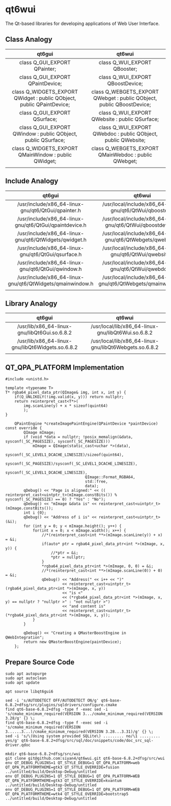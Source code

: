 # qt6wui
The Qt-based libraries for developing applications of Web User Interface.

## Class Analogy
|                                 qt6gui                                |                                 qt6wui                                |
|:---------------------------------------------------------------------:|:---------------------------------------------------------------------:|
|                      class Q_GUI_EXPORT QPainter;                     |                      class Q_WUI_EXPORT QBooster;                     |
|                    class Q_GUI_EXPORT QPaintDevice;                   |                    class Q_WUI_EXPORT QBoostDevice;                   |
| class Q_WIDGETS_EXPORT QWidget : public QObject, public QPaintDevice; | class Q_WEBGETS_EXPORT QWebget : public QObject, public QBoostDevice; |
|                      class Q_GUI_EXPORT QSurface;                     |             class Q_WUI_EXPORT QWebsite : public QSurface;            |
|     class Q_GUI_EXPORT QWindow : public QObject, public QSurface;     |     class Q_WUI_EXPORT QWebdoc : public QObject, public QWebsite;     |
|          class Q_WIDGETS_EXPORT QMainWindow : public QWidget;         |          class Q_WEBGETS_EXPORT QMainWebdoc : public QWebget;         |
|                                                                       |                                                                       |

## Include Analogy
|                           qt6gui                          |                              qt6wui                             |
|:---------------------------------------------------------:|:---------------------------------------------------------------:|
|     /usr/include/x86_64-linux-gnu/qt6/QtGui/qpainter.h    |     /usr/local/include/x86_64-linux-gnu/qt6/QtWui/qbooster.h    |
|   /usr/include/x86_64-linux-gnu/qt6/QtGui/qpaintdevice.h  |   /usr/local/include/x86_64-linux-gnu/qt6/QtWui/qboostdevice.h  |
|   /usr/include/x86_64-linux-gnu/qt6/QtWidgets/qwidget.h   |   /usr/local/include/x86_64-linux-gnu/qt6/QtWebgets/qwebget.h   |
|     /usr/include/x86_64-linux-gnu/qt6/QtGui/qsurface.h    |     /usr/local/include/x86_64-linux-gnu/qt6/QtWui/qwebsite.h    |
|     /usr/include/x86_64-linux-gnu/qt6/QtGui/qwindow.h     |     /usr/local/include/x86_64-linux-gnu/qt6/QtWui/qwebdoc.h     |
| /usr/include/x86_64-linux-gnu/qt6/QtWidgets/qmainwindow.h | /usr/local/include/x86_64-linux-gnu/qt6/QtWebgets/qmainwebdoc.h |
|                                                           |                                                                 |

## Library Analogy
|                      qt6gui                      |                         qt6wui                         |
|:------------------------------------------------:|:------------------------------------------------------:|
|   /usr/lib/x86_64-linux-gnu/libQt6Gui.so.6.8.2   |   /usr/local/lib/x86_64-linux-gnu/libQt6Wui.so.6.8.2   |
| /usr/lib/x86_64-linux-gnu/libQt6Widgets.so.6.8.2 | /usr/local/lib/x86_64-linux-gnu/libQt6Webgets.so.6.8.2 |
|                                                  |                                                        |

## QT_QPA_PLATFORM Implementation
```
#include <unistd.h>

template <typename T>
T* rgba64_pixel_data_ptr(QImage& img, int x, int y) {
    if(Q_UNLIKELY(!img.valid(x, y))) return nullptr;
    return reinterpret_cast<T*>(
        img.scanLine(y) + x * sizeof(quint64)
        );
}

    QPaintEngine *createImagePaintEngine(QPaintDevice *paintDevice) const override {
        QImage mImage;
        if (void *data = nullptr; !posix_memalign(&data, sysconf(_SC_PAGESIZE), sysconf(_SC_PAGESIZE)))
            mImage = QImage(static_cast<uchar *>(data),
                                   sysconf(_SC_LEVEL1_DCACHE_LINESIZE)/sizeof(quint64),
                                   sysconf(_SC_PAGESIZE)/sysconf(_SC_LEVEL1_DCACHE_LINESIZE),
                                   sysconf(_SC_LEVEL1_DCACHE_LINESIZE),
                                   QImage::Format_RGBA64,
                                   std::free,
                                   data);
        qDebug() << "Page is aligned:" << (( reinterpret_cast<uintptr_t>(mImage.constBits()) % sysconf(_SC_PAGESIZE) == 0) ? "Yes" : "No");
        qDebug() << "mImage &data is" << reinterpret_cast<uintptr_t>(mImage.constBits());
        int i {0};
        qDebug() << "Address of i is" << reinterpret_cast<uintptr_t>(&i);
        for (int y = 0; y < mImage.height(); y++) {
            for(int x = 0; x < mImage.width(); x++) {
                //*(reinterpret_cast<int **>(mImage.scanLine(y)) + x) = &i;
                if(auto* ptr = rgba64_pixel_data_ptr<int *>(mImage, x, y)) {
                    //*ptr = &i;
                    *ptr = nullptr;
                }
                *rgba64_pixel_data_ptr<int *>(mImage, 0, 0) = &i;
                //*(reinterpret_cast<int **>(mImage.scanLine(0)) + 0) = &i;
                qDebug() << "Address(" << i++ << ")"
                         << reinterpret_cast<uintptr_t>(rgba64_pixel_data_ptr<int *>(mImage, x, y))
                         << "is <"
                         << (*rgba64_pixel_data_ptr<int *>(mImage, x, y) == nullptr ? "nullptr >" : "not nullptr >")
                         << "and content is"
                         << reinterpret_cast<uintptr_t>(*rgba64_pixel_data_ptr<int *>(mImage, x, y));
            }
        }

        qDebug() << "Creating a QMasterBoostEngine in QWebIntegration";
        return new QMasterBoostEngine(paintDevice);
    };
```

## Prepare Source Code
```
sudo apt autopurge
sudo apt autoclean
sudo apt update

apt source libqt6gui6

sed -i 's/AUTODETECT OFF/AUTODETECT ON/g' qt6-base-6.8.2+dfsg/src/plugins/sqldrivers/configure.cmake
find qt6-base-6.8.2+dfsg -type f -exec sed -i 's/cmake_minimum_required(VERSION 3.../cmake_minimum_required(VERSION 3.28/g' {} \;
find qt6-base-6.8.2+dfsg -type f -exec sed -i 's/cmake_minimum_required(VERSION 3......3...)/cmake_minimum_required(VERSION 3.28...3.31)/g' {} \;
sed -i 's/\(Using system provided SQLite\) ......... no/\1 ......... yes/g' qt6-base-6.8.2+dfsg/src/sql/doc/snippets/code/doc_src_sql-driver.qdoc

mkdir qt6-base-6.8.2+dfsg/src/wui
git clone git@github.com:siyan4/qt6wui.git qt6-base-6.8.2+dfsg/src/wui
env QT_DEBUG_PLUGINS=1 QT_STYLE_DEBUG=1 QT_QPA_PLATFORM=web QT_QPA_PLATFORMTHEME=gtk3 QT_STYLE_OVERRIDE=fusion ../untitled/build/Desktop-Debug/untitled
env QT_DEBUG_PLUGINS=1 QT_STYLE_DEBUG=1 QT_QPA_PLATFORM=WEB QT_QPA_PLATFORMTHEME=gtk3 QT_STYLE_OVERRIDE=kvantum ../untitled/build/Desktop-Debug/untitled
env QT_DEBUG_PLUGINS=1 QT_STYLE_DEBUG=1 QT_QPA_PLATFORM=WEB QT_QPA_PLATFORMTHEME=wtk4 QT_STYLE_OVERRIDE=bootstrap5 ../untitled/build/Desktop-Debug/untitled
```
